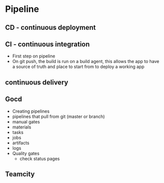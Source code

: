 # Pipeline

## CD - continuous deployment

## CI - continuous integration

- First step on pipeline
- On git push, the build is run on a build agent, this allows the app to have a source of truth and place to start from to deploy a working app

## continuous delivery


## Gocd
- Creating pipelines
- pipelines that pull from git (master or branch)
- manual gates
- materials
- tasks
- jobs
- artifacts
- logs
- Quality gates
  - check status pages

## Teamcity
